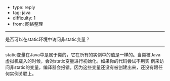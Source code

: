 - type: reply
- tag: java
- difficulty:  1
- from: 网络整理

--------

是否可以在static环境中访问非static变量？

---------

static变量在Java中是属于类的，它在所有的实例中的值是一样的。当类被Java虚拟机载入的时候，会对static变量进行初始化。如果你的代码尝试不用实
例来访问非static的变量，编译器会报错，因为这些变量还没有被创建出来，还没有跟任何实例关联上。

